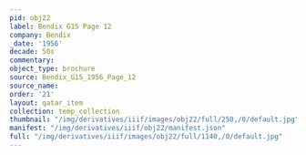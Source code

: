 ```yaml
---
pid: obj22
label: Bendix G15 Page 12
company: Bendix
_date: '1956'
decade: 50s
commentary:
object_type: brochure
source: Bendix_G15_1956_Page_12
source_name:
order: '21'
layout: qatar_item
collection: temp_collection
thumbnail: "/img/derivatives/iiif/images/obj22/full/250,/0/default.jpg"
manifest: "/img/derivatives/iiif/obj22/manifest.json"
full: "/img/derivatives/iiif/images/obj22/full/1140,/0/default.jpg"
---
```

